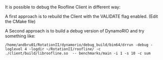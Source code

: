 It is possible to debug the Roofline Client in different way:

A first approach is to rebuild the Client with the VALIDATE flag enabled. (Edit the CMake file)



A Second approach is to build a debug version of DynamoRIO and try something like:

`/home/andbru01/RotationII/dynamorio/debug_build/bin64/drrun -debug -loglevel 4 -logdir ~/RotationII/roofline/ -c ./client/build/libroofline.so  -- benchmarks/main -i 1 -s 10 -c sum`
